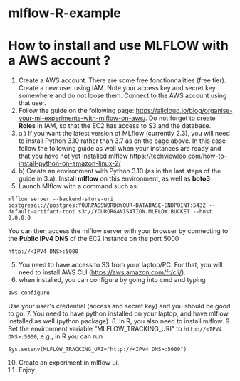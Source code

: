 # mlflow-R-example

# How to install and use MLFLOW with a AWS account ?

1. Create a AWS account. There are some free fonctionnalities (free tier). Create a new user using IAM. Note your access key and secret key somewhere and do not loose them. Connect to the AWS account using that user.
2. Follow the guide on the following page: https://allcloud.io/blog/organise-your-ml-experiments-with-mlflow-on-aws/. Do not forget to create **Roles** in IAM, so that the EC2 has access to S3 and the database.
3. a ) If you want the latest version of MLflow (currently 2.3), you will need to install Python 3.10 rather than 3.7 as on the page above. In this case follow the following guide as well when your instances are ready and that you have not yet installed mlflow https://techviewleo.com/how-to-install-python-on-amazon-linux-2/
3. b) Create an environment with Python 3.10 (as in the last steps of the guide in 3.a). Install **mlflow** on this environment, as well as **boto3**
4. Launch Mlflow with a command such as:
```
mlflow server --backend-store-uri postgresql://postgres:YOURPASSWORD@YOUR-DATABASE-ENDPOINT:5432 --default-artifact-root s3://YOURORGANISATION.MLFLOW.BUCKET --host 0.0.0.0
```

You can then access the mlflow server with your browser by connecting to the **Public IPv4 DNS** of the EC2 instance on the port 5000

```
http://<IPV4 DNS>:5000
```

5. You need to have access to S3 from your laptop/PC. For that, you will need to install AWS CLI (https://aws.amazon.com/fr/cli/).
6. when installed, you can configure by going into cmd and typing
```
aws configure
```
Use your user's credential (access and secret key) and you should be good to go.
7. You need to have python installed on your laptop, and have mlflow installed as well (python package).
8. In R, you also need to install mlflow.
9. Set the environment variable "MLFLOW_TRACKING_URI" to ```http://<IPV4 DNS>:5000```, e.g., in R you can run 
```
Sys.setenv(MLFLOW_TRACKING_URI="http://<IPV4 DNS>:5000")
```
10. Create an experiment in mlflow ui.
11. Enjoy.